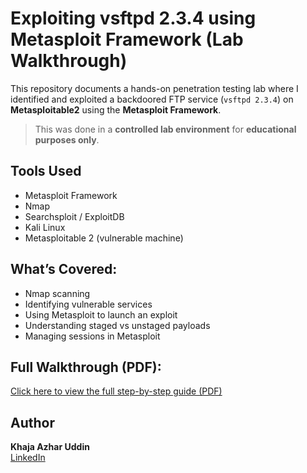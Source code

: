 # Exploiting vsftpd 2.3.4 using Metasploit Framework (Lab Walkthrough)

This repository documents a hands-on penetration testing lab where I identified and exploited a backdoored FTP service (`vsftpd 2.3.4`) on **Metasploitable2** using the **Metasploit Framework**.

> This was done in a **controlled lab environment** for **educational purposes only**.

## Tools Used

- Metasploit Framework
- Nmap
- Searchsploit / ExploitDB
- Kali Linux
- Metasploitable 2 (vulnerable machine)

## What’s Covered:
- Nmap scanning
- Identifying vulnerable services
- Using Metasploit to launch an exploit
- Understanding staged vs unstaged payloads
- Managing sessions in Metasploit

## Full Walkthrough (PDF):

[Click here to view the full step-by-step guide (PDF)](https://github.com/khajaazhar/vsftpd-metasploit-lab/raw/main/exploit_steps.pdf)

## Author

**Khaja Azhar Uddin**  
[LinkedIn](https://www.linkedin.com/in/khajaazhar/)  

